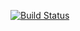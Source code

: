 [![Build Status](https://travis-ci.org/Roman-code37/total-project.svg?branch=master)](https://travis-ci.org/Roman-code37/total-project)
